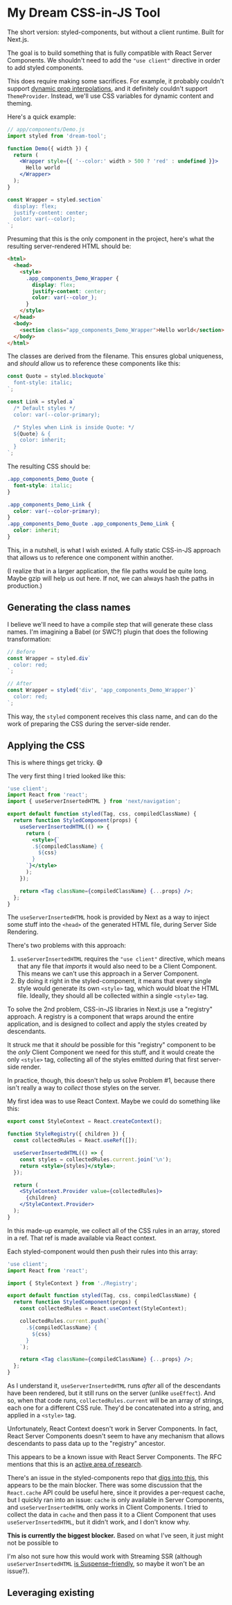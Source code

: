 # My Dream CSS-in-JS Tool

The short version: styled-components, but without a client runtime. Built for Next.js.

The goal is to build something that is fully compatible with React Server Components. We shouldn't need to add the `"use client"` directive in order to add styled components.

This does require making some sacrifices. For example, it probably couldn't support [dynamic prop interpolations](https://styled-components.com/docs/basics#adapting-based-on-props), and it definitely couldn't support `ThemeProvider`. Instead, we'll use CSS variables for dynamic content and theming.

Here's a quick example:

```jsx
// app/components/Demo.js
import styled from 'dream-tool';

function Demo({ width }) {
  return (
    <Wrapper style={{ '--color:' width > 500 ? 'red' : undefined }}>
      Hello world
    </Wrapper>
  );
}

const Wrapper = styled.section`
  display: flex;
  justify-content: center;
  color: var(--color);
`;
```

Presuming that this is the only component in the project, here's what the resulting server-rendered HTML should be:

```html
<html>
  <head>
    <style>
      .app_components_Demo_Wrapper {
        display: flex;
        justify-content: center;
        color: var(--color_);
      }
    </style>
  </head>
  <body>
    <section class="app_components_Demo_Wrapper">Hello world</section>
  </body>
</html>
```

The classes are derived from the filename. This ensures global uniqueness, and _should_ allow us to reference these components like this:

```js
const Quote = styled.blockquote`
  font-style: italic;
`;

const Link = styled.a`
  /* Default styles */
  color: var(--color-primary);

  /* Styles when Link is inside Quote: */
  ${Quote} & {
    color: inherit;
  }
`;
```

The resulting CSS should be:

```css
.app_components_Demo_Quote {
  font-style: italic;
}

.app_components_Demo_Link {
  color: var(--color-primary);
}
.app_components_Demo_Quote .app_components_Demo_Link {
  color: inherit;
}
```

This, in a nutshell, is what I wish existed. A fully static CSS-in-JS approach that allows us to reference one component within another.

(I realize that in a larger application, the file paths would be quite long. Maybe gzip will help us out here. If not, we can always hash the paths in production.)

## Generating the class names

I believe we'll need to have a compile step that will generate these class names. I'm imagining a Babel (or SWC?) plugin that does the following transformation:

```js
// Before
const Wrapper = styled.div`
  color: red;
`;

// After
const Wrapper = styled('div', 'app_components_Demo_Wrapper')`
  color: red;
`;
```

This way, the `styled` component receives this class name, and can do the work of preparing the CSS during the server-side render.

## Applying the CSS

This is where things get tricky. 😅

The very first thing I tried looked like this:

```jsx
'use client';
import React from 'react';
import { useServerInsertedHTML } from 'next/navigation';

export default function styled(Tag, css, compiledClassName) {
  return function StyledComponent(props) {
    useServerInsertedHTML(() => {
      return (
        <style>{`
        .${compiledClassName} {
          ${css}
        }
      `}</style>
      );
    });

    return <Tag className={compiledClassName} {...props} />;
  };
}
```

The `useServerInsertedHTML` hook is provided by Next as a way to inject some stuff into the `<head>` of the generated HTML file, during Server Side Rendering.

There's two problems with this approach:

1. `useServerInsertedHTML` requires the `"use client"` directive, which means that any file that _imports_ it would also need to be a Client Component. This means we can't use this approach in a Server Component.
2. By doing it right in the styled-component, it means that every single style would generate its own `<style>` tag, which would bloat the HTML file. Ideally, they should all be collected within a single `<style>` tag.

To solve the 2nd problem, CSS-in-JS libraries in Next.js use a "registry" approach. A registry is a component that wraps around the entire application, and is designed to collect and apply the styles created by descendants.

It struck me that it _should_ be possible for this "registry" component to be the _only_ Client Component we need for this stuff, and it would create the only `<style>` tag, collecting all of the styles emitted during that first server-side render.

In practice, though, this doesn't help us solve Problem #1, because there isn't really a way to _collect_ those styles on the server.

My first idea was to use React Context. Maybe we could do something like this:

```jsx
export const StyleContext = React.createContext();

function StyleRegistry({ children }) {
  const collectedRules = React.useRef([]);

  useServerInsertedHTML(() => {
    const styles = collectedRules.current.join('\n');
    return <style>{styles}</style>;
  });

  return (
    <StyleContext.Provider value={collectedRules}>
      {children}
    </StyleContext.Provider>
  );
}
```

In this made-up example, we collect all of the CSS rules in an array, stored in a ref. That ref is made available via React context.

Each styled-component would then push their rules into this array:

```jsx
'use client';
import React from 'react';

import { StyleContext } from './Registry';

export default function styled(Tag, css, compiledClassName) {
  return function StyledComponent(props) {
    const collectedRules = React.useContext(StyleContext);

    collectedRules.current.push(`
      .${compiledClassName} {
        ${css}
      }
    `);

    return <Tag className={compiledClassName} {...props} />;
  };
}
```

As I understand it, `useServerInsertedHTML` runs _after_ all of the descendants have been rendered, but it still runs on the server (unlike `useEffect`). And so, when that code runs, `collectedRules.current` will be an array of strings, each one for a different CSS rule. They'd be concatenated into a string, and applied in a `<style>` tag.

Unfortunately, React Context doesn't work in Server Components. In fact, React Server Components doesn't seem to have any mechanism that allows descendants to pass data up to the "registry" ancestor.

This appears to be a known issue with React Server Components. The RFC mentions that this is an [active area of research](https://github.com/reactjs/rfcs/blob/bf51f8755ddb38d92e23ad415fc4e3c02b95b331/text/0000-server-components.md#how-do-you-do-routing).

There's an issue in the styled-components repo that [digs into this](https://github.com/styled-components/styled-components/issues/3856#issuecomment-1591947905), this appears to be the main blocker. There was some discussion that the `React.cache` API could be useful here, since it provides a per-request cache, but I quickly ran into an issue: `cache` is only available in Server Components, and `useServerInsertedHTML` only works in Client Components. I tried to collect the data in `cache` and then pass it to a Client Component that uses `useServerInsertedHTML`, but it didn't work, and I don't know why.

**This is currently the biggest blocker.** Based on what I've seen, it just might not be possible to

I'm also not sure how this would work with Streaming SSR (although `useServerInsertedHTML` [is Suspense-friendly](https://github.com/vercel/next.js/pull/42293), so maybe it won't be an issue?).

## Leveraging existing
